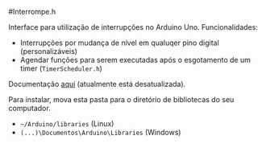 #Interrompe.h

Interface para utilização de interrupções no Arduino Uno.
Funcionalidades:
* Interrupções por mudança de nível em qualuqer pino digital (personalizáveis)
* Agendar funções para serem executadas após o esgotamento de um timer (`TimerScheduler.h`)

Documentação [aqui](https://drive.google.com/file/d/0B69EjPAzN1_cbTVIUTJTZDY5Zk0) (atualmente está desatualizada).

Para instalar, mova esta pasta para o diretório de bibliotecas do seu computador.
* `~/Arduino/libraries` (Linux)
* `(...)\Documentos\Arduino\Libraries` (Windows)
